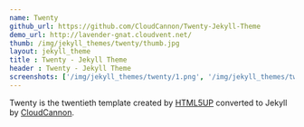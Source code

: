 ```yaml
---
name: Twenty
github_url: https://github.com/CloudCannon/Twenty-Jekyll-Theme
demo_url: http://lavender-gnat.cloudvent.net/
thumb: /img/jekyll_themes/twenty/thumb.jpg
layout: jekyll_theme
title : Twenty - Jekyll Theme
header : Twenty - Jekyll Theme
screenshots: ['/img/jekyll_themes/twenty/1.png', '/img/jekyll_themes/twenty/2.png', '/img/jekyll_themes/twenty/3.png']
---
```


Twenty is the twentieth template created by [HTML5UP](http://html5up.net/) converted to Jekyll by [CloudCannon](CloudCannon).
